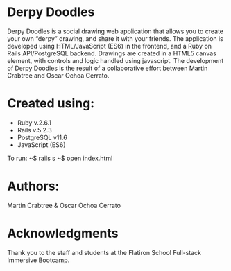 # Derpy Doodles

Derpy Doodles is a social drawing web application that allows you to create your own “derpy” drawing, and share it with your friends. The application is developed using HTML/JavaScript (ES6) in the frontend, and a Ruby on Rails API/PostgreSQL backend. Drawings are created in a HTML5 canvas element, with controls and logic handled using javascript.  The development of Derpy Doodles is the result of a collaborative effort between Martin Crabtree and Oscar Ochoa Cerrato.

# Created using:

* Ruby v.2.6.1
* Rails v.5.2.3
* PostgreSQL v11.6
* JavaScript (ES6)

To run: 
~$ rails s
~$ open index.html

# Authors:
Martin Crabtree & Oscar Ochoa Cerrato


# Acknowledgments
Thank you to the staff and students at the Flatiron School Full-stack Immersive Bootcamp.

